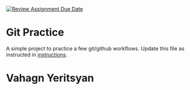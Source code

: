 [![Review Assignment Due Date](https://classroom.github.com/assets/deadline-readme-button-22041afd0340ce965d47ae6ef1cefeee28c7c493a6346c4f15d667ab976d596c.svg)](https://classroom.github.com/a/o3CCpRie)
# Git Practice
A simple project to practice a few git/github workflows.  Update this file as instructed in [instructions](./instructions.md).
# Vahagn Yeritsyan